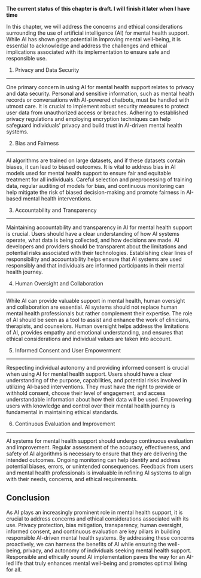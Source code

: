 **The current status of this chapter is draft. I will finish it later when I have time**

In this chapter, we will address the concerns and ethical considerations surrounding the use of artificial intelligence (AI) for mental health support. While AI has shown great potential in improving mental well-being, it is essential to acknowledge and address the challenges and ethical implications associated with its implementation to ensure safe and responsible use.

1. Privacy and Data Security
----------------------------

One primary concern in using AI for mental health support relates to privacy and data security. Personal and sensitive information, such as mental health records or conversations with AI-powered chatbots, must be handled with utmost care. It is crucial to implement robust security measures to protect user data from unauthorized access or breaches. Adhering to established privacy regulations and employing encryption techniques can help safeguard individuals' privacy and build trust in AI-driven mental health systems.

2. Bias and Fairness
--------------------

AI algorithms are trained on large datasets, and if these datasets contain biases, it can lead to biased outcomes. It is vital to address bias in AI models used for mental health support to ensure fair and equitable treatment for all individuals. Careful selection and preprocessing of training data, regular auditing of models for bias, and continuous monitoring can help mitigate the risk of biased decision-making and promote fairness in AI-based mental health interventions.

3. Accountability and Transparency
----------------------------------

Maintaining accountability and transparency in AI for mental health support is crucial. Users should have a clear understanding of how AI systems operate, what data is being collected, and how decisions are made. AI developers and providers should be transparent about the limitations and potential risks associated with their technologies. Establishing clear lines of responsibility and accountability helps ensure that AI systems are used responsibly and that individuals are informed participants in their mental health journey.

4. Human Oversight and Collaboration
------------------------------------

While AI can provide valuable support in mental health, human oversight and collaboration are essential. AI systems should not replace human mental health professionals but rather complement their expertise. The role of AI should be seen as a tool to assist and enhance the work of clinicians, therapists, and counselors. Human oversight helps address the limitations of AI, provides empathy and emotional understanding, and ensures that ethical considerations and individual values are taken into account.

5. Informed Consent and User Empowerment
----------------------------------------

Respecting individual autonomy and providing informed consent is crucial when using AI for mental health support. Users should have a clear understanding of the purpose, capabilities, and potential risks involved in utilizing AI-based interventions. They must have the right to provide or withhold consent, choose their level of engagement, and access understandable information about how their data will be used. Empowering users with knowledge and control over their mental health journey is fundamental in maintaining ethical standards.

6. Continuous Evaluation and Improvement
----------------------------------------

AI systems for mental health support should undergo continuous evaluation and improvement. Regular assessment of the accuracy, effectiveness, and safety of AI algorithms is necessary to ensure that they are delivering the intended outcomes. Ongoing monitoring can help identify and address potential biases, errors, or unintended consequences. Feedback from users and mental health professionals is invaluable in refining AI systems to align with their needs, concerns, and ethical requirements.

Conclusion
----------

As AI plays an increasingly prominent role in mental health support, it is crucial to address concerns and ethical considerations associated with its use. Privacy protection, bias mitigation, transparency, human oversight, informed consent, and continuous evaluation are key pillars in building responsible AI-driven mental health systems. By addressing these concerns proactively, we can harness the benefits of AI while ensuring the well-being, privacy, and autonomy of individuals seeking mental health support. Responsible and ethically sound AI implementation paves the way for an AI-led life that truly enhances mental well-being and promotes optimal living for all.
